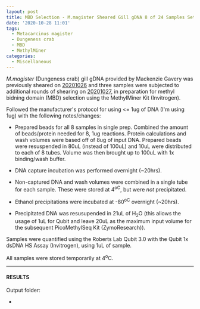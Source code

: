 ```yaml
---
layout: post
title: MBD Selection - M.magister Sheared Gill gDNA 8 of 24 Samples Set 1 of 3
date: '2020-10-28 11:01'
tags:
  - Metacarcinus magister
  - Dungeness crab
  - MBD
  - MethylMiner
categories:
  - Miscellaneous
---
```

_M.magister_ (Dungeness crab) gill gDNA provided by Mackenzie Gavery was previously sheared on [20201026](https://robertslab.github.io/sams-notebook/2020/10/26/DNA-Shearing-M.magister-gDNA-Shearing-All-Samples-and-Bioanalyzer.html) and three samples were subjected to additional rounds of shearing on [20201027](https://robertslab.github.io/sams-notebook/2020/10/27/DNA-Shearing-M.magister-gDNA-Additional-Shearing-CH05-01_21-CH07-11-and-Bioanalyzer.html), in preparation for methyl bidning domain (MBD) selection using the MethylMiner Kit (Invitrogen).

Followed the manufacturer's protocol for using \<= 1ug of DNA (I'm using 1ug) with the following notes/changes:

- Prepared beads for all 8 samples in single prep. Combined the amount of beads/protein needed for 8, 1ug reactions. Protein calculations and wash volumes were based off of 8ug of input DNA. Prepared beads were resuspended in 80uL (instead of 100uL) and 10uL were distributed to each of 8 tubes. Volume was then brought up to 100uL with 1x binding/wash buffer.

- DNA capture incubation was performed overnight (~20hrs).

- Non-captured DNA and wash volumes were combined in a single tube for each sample. These were stored at 4<sup>oC</sup>, but were _not_ precipitated.

- Ethanol precipitations were incubated at -80<sup>oC</sup> overnight (~20hrs).

- Precipitated DNA was resusupended in 21uL of H<sub>2</sub>O (this allows the usage of 1uL for Qubit and leave 20uL as the maximum input volume for the subsequent PicoMethylSeq Kit (ZymoResearch)).

Samples were quantified using the Roberts Lab Qubit 3.0 with the Qubit 1x dsDNA HS Assay (Invitrogen), using 1uL of sample.

All samples were stored temporarily at 4<sup>o</sup>C.


---

#### RESULTS

Output folder:

- []()
